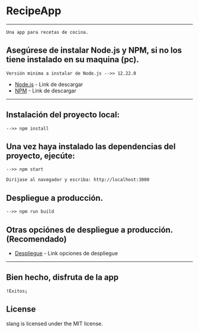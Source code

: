 # RecipeApp
---------------------------------------------------------------------------------------------------
    Una app para recetas de cocina.

## Asegúrese de instalar Node.js y NPM, si no los tiene instalado en su maquina (pc).
    Versión minima a instalar de Node.js -->> 12.22.0

* [Node.js](https://nodejs.org/es/download/) - Link de descargar
* [NPM](https://www.npmjs.com/package/download) - Link de descargar
-----------------------------------------------------------------------------------------------------

## Instalación del proyecto local:
    -->> npm install

## Una vez haya instalado las dependencias del proyecto, ejecúte:
    -->> npm start

    Diríjase al navegador y escriba: http://localhost:3000

## Despliegue a producción.
    -->> npm run build

## Otras opciónes de despliegue a producción. (Recomendado)
* [Despliegue](https://nextjs.org/docs/deployment) - Link opciones de despliegue
-----------------------------------------------------------------------------------------------------

## Bien hecho, disfruta de la app
    !Éxitos¡

## License
slang is licensed under the MIT license.
